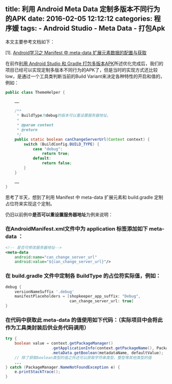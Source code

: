 title:	利用 Android Meta Data 定制多版本不同行为的APK
date:	2016-02-05 12:12:12
categories: 程序媛
tags:
	- Android Studio
	- Meta Data
	- 打包Apk
---

本文主要参考文档如下：

[1]. [Android学习之 Manifest 中 meta-data 扩展元素数据的配置与获取](http://blog.csdn.net/janice0529/article/details/41583587)

在前作[利用 Android Studio 和 Gradle 打包多版本APK](/2016/02/05/Android-Gradle-Build/)所述优化完成后，我们的项目已经可以实现定制多版本不同行为的APK了，但是当时的实现方式还比较low，是通过一个工具类判断当前的Build Variant来决定各种特性的开启和值的，例如：
```java
public class ThemeHelper {

    ……

    /**
     * BuildType为debug的版本可以重设置服务器地址。
     *
     * @param context
     * @return
     */
    public static boolean canChangeServerUrl(Context context) {
        switch (BuildConfig.BUILD_TYPE) {
            case "debug":
                return true;
            default:
                return false;
        }
    }

    ……
}
```

思考了半天，想到了利用 Manifest 中 meta-data 扩展元素和 build.gradle 定制占位符来实现这个定制。

<!--more-->

仍旧以前例中**是否可以重设置服务器地址**为例来说明：
### 在AndroidManifest.xml文件中为 application 标签添加如下 meta-data ：
```xml
<!-- 是否可修改服务器地址-->
<meta-data
    android:name="can_change_server_url"
    android:value="${can_change_server_url}"/>
```
### 在 build.gradle 文件中定制各 BuildType 的占位符实际值，例如：
```gradle
debug {
    versionNameSuffix '.debug'
    manifestPlaceholders = [shopkeeper_app_suffix: "Debug",
                            can_change_server_url: true]
}
```
### 在代码中获取此 meta-data 的值使用如下代码：（实际项目中会将此作为工具类封装后供业务代码调用）
```java
try {
    boolean value = context.getPackageManager()
                    .getApplicationInfo(context.getPackageName(), PackageManager.GET_META_DATA)
					.metaData.getBoolean(metadataName, defaultValue);
    // 除了获取boolean类型的值之外还可以获取字符串类型、整型等其他类型的值
    ...
} catch (PackageManager.NameNotFoundException e) {
    e.printStackTrace();
}
```
